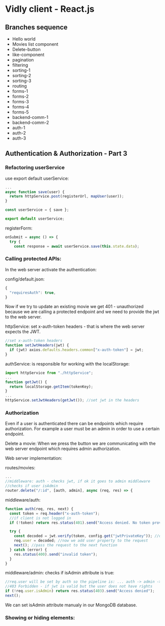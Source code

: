 # Vidly client - React.js

## Branches sequence
- Hello world
- Movies list component
- Delete-button
- like-component
- pagination
- filtering
- sorting-1
- sorting-2
- sorting-3
- routing
- forms-1
- forms-2
- forms-3
- forms-4
- forms-5
- backend-comm-1
- backend-comm-2
- auth-1
- auth-2
- auth-3

## Authentication & Authorization - Part 3

### Refactoring userService
use export default userService:
```javascript
...
async function save(user) {
  return httpService.post(registerUrl, mapUser(user));
}

const userService = { save };

export default userService;
```

registerForm:
```javascript
onSubmit = async () => {
  try {
    const response = await userService.save(this.state.data);
```

### Calling protected APIs:

In the web server activate the authentication:

config/default.json:
```javascript
{
  "requiresAuth": true,
}
```

Now if we try to update an existing movie we get 401 - unauthorized because we are calling a protected endpoint and we need to provide the jwt to the web server.

httpService: set x-auth-token headers - that is where the web server expects the JWT.
```javascript
//set x-auth-token headers
function setJwtHeaders(jwt) {
  if (jwt) axios.defaults.headers.common["x-auth-token"] = jwt;
}
```

authService: is responsible for working with the localStorage:
```javascript
import httpService from "./httpService";
...
function getJwt() {
  return localStorage.getItem(tokenKey);
}
...
httpService.setJwtHeaders(getJwt()); //set jwt in the headers
```

### Authorization
Even if a user is authenticated there can be endpoints which require authorization. For example a user must be an admin in order to use a certain endpoint.

Delete a movie: When we press the button we are communicating with the web server endpoint which requires admin authorization.

Web server implementation:

routes/movies:
```javascript
...
//middleware: auth - checks jwt, if ok it goes to admin middleware
//checks if user isAdmin
router.delete("/:id", [auth, admin], async (req, res) => {
```

middleware/auth: 
```javascript
function auth(req, res, next) {
  const token = req.header("x-auth-token");
  //if client is not logged in
  if (!token) return res.status(401).send("Access denied. No token provided.");

  try {
    const decoded = jwt.verify(token, config.get("jwtPrivateKey")); //decoded payload based on jwtPrivateKey
    req.user = decoded; //now we add user property to the request
    next(); //pass the request to the next function
  } catch (error) {
    res.status(400).send("invalid token");
  }
}
```

middleware/admin: checks if isAdmin attribute is true:
```javascript
//req.user will be set by auth so the pipeline is: ... auth -> admin -> ...
//403 Forbidden - if jwt is valid but the user does not have rights
if (!req.user.isAdmin) return res.status(403).send("Access denied");
next();
```

We can set isAdmin attribute manualy in our MongoDB database.

### Showing or hiding elements:
```javascript

```

```javascript

```

```javascript

```

```javascript

```